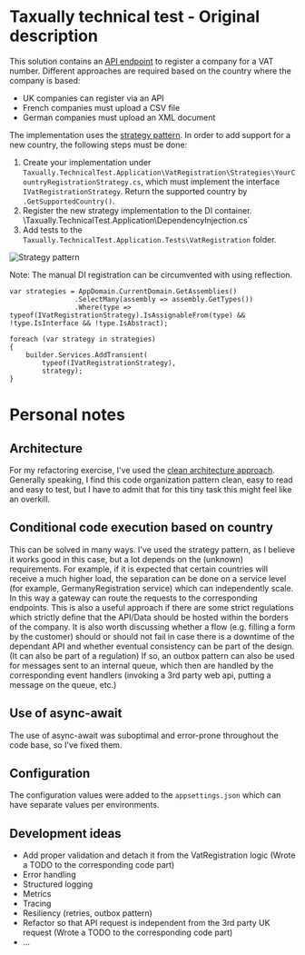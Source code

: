 # Taxually technical test - Original description

This solution contains an [API endpoint](https://github.com/Taxually/developer-test/blob/main/Taxually.TechnicalTest/Taxually.TechnicalTest/Controllers/VatRegistrationController.cs) to register a company for a VAT number. Different approaches are required based on the country where the company is based:

- UK companies can register via an API
- French companies must upload a CSV file
- German companies must upload an XML document

The implementation uses the [strategy pattern](https://refactoring.guru/design-patterns/strategy). In order to add support for a new country, the following steps must be done:
1. Create your implementation under `Taxually.TechnicalTest.Application\VatRegistration\Strategies\YourCountryRegistrationStrategy.cs`, which must implement the interface `IVatRegistrationStrategy`. Return the supported country by `.GetSupportedCountry()`.
1. Register the new strategy implementation to the DI container. \Taxually.TechnicalTest.Application\DependencyInjection.cs`
1. Add tests to the `Taxually.TechnicalTest.Application.Tests\VatRegistration` folder.

![Strategy pattern](https://refactoring.guru/images/patterns/diagrams/strategy/solution.png?id=0813a174b29a2ed5902d321aba28e5fc "Strategy Pattern")

Note:
The manual DI registration can be circumvented with using reflection.
```
var strategies = AppDomain.CurrentDomain.GetAssemblies()
                .SelectMany(assembly => assembly.GetTypes())
                .Where(type => typeof(IVatRegistrationStrategy).IsAssignableFrom(type) && !type.IsInterface && !type.IsAbstract);

foreach (var strategy in strategies)
{
    builder.Services.AddTransient(
        typeof(IVatRegistrationStrategy), 
        strategy);
}
```

# Personal notes

## Architecture
For my refactoring exercise, I've used the [clean architecture approach](https://learn.microsoft.com/en-us/dotnet/architecture/modern-web-apps-azure/common-web-application-architectures#clean-architecture).
Generally speaking, I find this code organization pattern clean, easy to read and easy to test, but I have to admit that for this tiny task this might feel like an overkill.

## Conditional code execution based on country
This can be solved in many ways. I've used the strategy pattern, as I believe it works good in this case, but a lot depends on the (unknown) requirements. 
For example, if it is expected that certain countries will receive a much higher load, the separation can be done on a service level (for example, GermanyRegistration service) which can independently scale. In this way a gateway can route the requests to the corresponding endpoints. This is also a useful approach if there are some strict regulations which strictly define that the API/Data should be hosted within the borders of the company.
It is also worth discussing whether a flow (e.g. filling a form by the customer) should or should not fail in case there is a downtime of the dependant API and whether eventual consistency can be part of the design. (It can also be part of a regulation) If so, an outbox pattern can also be used for messages sent to an internal queue, which then are handled by the corresponding event handlers (invoking a 3rd party web api, putting a message on the queue, etc.)

## Use of async-await
The use of async-await was suboptimal and error-prone throughout the code base, so I've fixed them.

## Configuration
The configuration values were added to the `appsettings.json` which can have separate values per environments.

## Development ideas
- Add proper validation and detach it from the VatRegistration logic (Wrote a TODO to the corresponding code part)
- Error handling
- Structured logging
- Metrics
- Tracing
- Resiliency (retries, outbox pattern)
- Refactor so that API request is independent from the 3rd party UK request (Wrote a TODO to the corresponding code part)
- ...